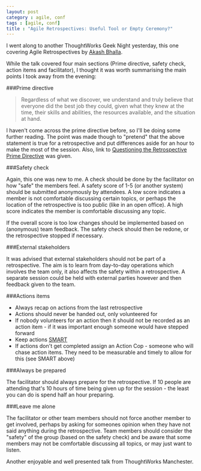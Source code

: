 ```yaml
---
layout: post
category : agile, conf
tags : [agile, conf]
title : "Agile Retrospectives: Useful Tool or Empty Ceremony?"
---
```


I went along to another ThoughtWorks Geek Night yesterday, this one covering Agile Retrospectives by [Akash Bhalla][1].

While the talk covered four main sections (Prime directive, safety check, action items and facilitator), I thought it was worth summarising the main points I took away from the evening:

###Prime directive

> Regardless of what we discover, we understand and truly believe that everyone did the best job they could, given what they knew at the time, their skills and abilities, the resources available, and the situation at hand.

I haven't come across the prime directive before, so I'll be doing some further reading. The point was made though to "pretend" that the above statement is true for a retrospective and put differences aside for an hour to make the most of the session. Also, link to [Questioning the Retrospective Prime Directive][2] was given.

###Safety check

Again, this one was new to me. A check should be done by the facilitator on how "safe" the members feel. A safety score of 1-5 (or another system) should be submitted anonymously by attendees. A low score indicates a member is not comfortable discussing certain topics, or perhaps the location of the retrospective is too public (like in an open office). A high score indicates the member is comfortable discussing any topic.

If the overall score is too low changes should be implemented based on (anonymous) team feedback. The safety check should then be redone, or the retrospective stopped if necessary.

###External stakeholders

It was advised that external stakeholders should not be part of a retrospective. The aim is to learn from day-to-day operations which involves the team only, it also affects the safety within a retrospective. A separate session could be held with external parties however and then feedback given to the team.

###Actions items

* Always recap on actions from the last retrospective
* Actions should never be handed out, only volunteered for
* If nobody volunteers for an action then it should not be recorded as an action item - if it was important enough someone would have stepped forward
* Keep actions [SMART][3]
* If actions don't get completed assign an Action Cop - someone who will chase action items. They need to be measurable and timely to allow for this (see SMART above)

###Always be prepared

The facilitator should always prepare for the retrospective. If 10 people are attending that's 10 hours of time being given up for the session - the least you can do is spend half an hour preparing.

###Leave me alone

The facilitator or other team members should not force another member to get involved, perhaps by asking for someones opinion when they have not said anything during the retrospective. Team members should consider the "safety" of the group (based on the safety check) and be aware that some members may not be comfortable discussing all topics, or may just want to listen.

Another enjoyable and well presented talk from ThoughtWorks Manchester.

[1]: https://twitter.com/akashb
[2]: http://www.infoq.com/articles/retrospective-prime-directive
[3]: http://en.wikipedia.org/wiki/SMART_criteria#Terms_behind_the_letters
